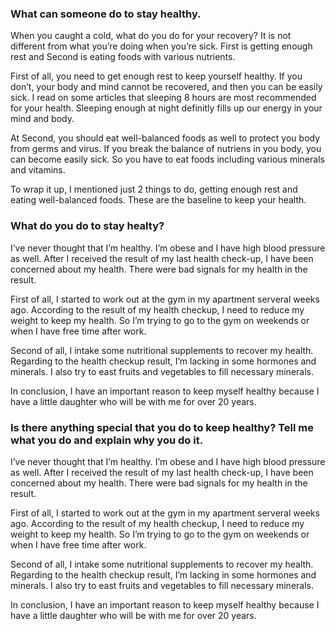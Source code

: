 ### What can someone do to stay healthy.
When you caught a cold, what do you do for your recovery? It is not different from what you’re doing when you’re sick. First is getting enough rest and Second is eating foods with various nutrients.
 
First of all, you need to get enough rest to keep yourself healthy. If you don’t, your body and mind cannot be recovered, and then you can be easily sick. I read on some articles that sleeping 8 hours are most recommended for your health. Sleeping enough at night definitly fills up our energy in your mind and body.

At Second, you should eat well-balanced foods as well to protect you body from germs and virus. If you break the balance of nutriens in you body, you can become easily sick. So you have to eat foods including various minerals and vitamins. 

To wrap it up, I mentioned just 2 things to do, getting enough rest and eating well-balanced foods. These are the baseline to keep your health.

### What do you do to stay healty?
I’ve never thought that I’m healthy. I’m obese and I have high blood pressure as well. After I received the result of my last health check-up, I have been concerned about my health. There were bad signals for my health in the result.

First of all, I started to work out at the gym in my apartment serveral weeks ago. According to the result of my health checkup, I need to reduce my weight to keep my health. So I’m trying to go to the gym on weekends or when I have free time after work.

Second of all, I intake some nutritional supplements to recover my health. Regarding to the health checkup result, I’m lacking in some hormones and minerals. I also try to east fruits and vegetables to fill necessary minerals.

In conclusion, I have an important reason to keep myself healthy because I have a little daughter who will be with me for over 20 years.

### Is there anything special that you do to keep healthy? Tell me what you do and explain why you do it.

I’ve never thought that I’m healthy. I’m obese and I have high blood pressure as well. After I received the result of my last health check-up, I have been concerned about my health. There were bad signals for my health in the result.

First of all, I started to work out at the gym in my apartment serveral weeks ago. According to the result of my health checkup, I need to reduce my weight to keep my health. So I’m trying to go to the gym on weekends or when I have free time after work.

Second of all, I intake some nutritional supplements to recover my health. Regarding to the health checkup result, I’m lacking in some hormones and minerals. I also try to east fruits and vegetables to fill necessary minerals.

In conclusion, I have an important reason to keep myself healthy because I have a little daughter who will be with me for over 20 years.

